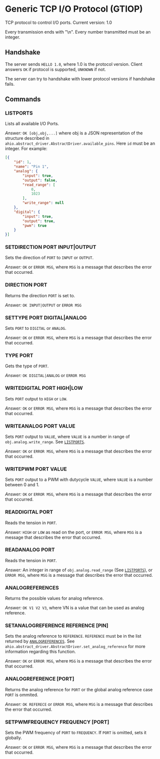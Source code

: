 # Generic TCP I/O Protocol (GTIOP)

TCP protocol to control I/O ports.
Current version: 1.0

Every transmission ends with "\n". Every number transmitted must be an integer.

## Handshake

The server sends `HELLO 1.0`, where 1.0 is the protocol version.
Client answers `OK` if protocol is supported, `UNKNOWN` if not.

The server can try to handshake with lower protocol versions if handshake fails.

## Commands

### LISTPORTS

Lists all available I/O Ports.

*Answer:* `OK [obj,obj,...]` where obj is a JSON representation of the structure described in `ahio.abstract_driver.AbstractDriver.available_pins`. Here `id` must be an integer. For example:
```json
[{
    "id": 1,
    "name": "Pin 1",
    "analog": {
        "input": true,
        "output": false,
        "read_range": [
            0,
            1023
        ],
        "write_range": null
    },
    "digital": {
        "input": true,
        "output": true,
        "pwm": true
    }
}]
```

### SETDIRECTION PORT INPUT|OUTPUT

Sets the direction of `PORT` to `INPUT` or `OUTPUT`.

*Answer:* `OK` or `ERROR MSG`, where `MSG` is a message that describes the error that occurred.

### DIRECTION PORT

Returns the direction `PORT` is set to.

*Answer:* `OK INPUT|OUTPUT` or `ERROR MSG`

### SETTYPE PORT DIGITAL|ANALOG

Sets `PORT` to `DIGITAL` or `ANALOG`.

*Answer:* `OK` or `ERROR MSG`, where `MSG` is a message that describes the error that occurred.

### TYPE PORT

Gets the type of `PORT`.

*Answer:* `OK DIGITAL|ANALOG` or `ERROR MSG`

### WRITEDIGITAL PORT HIGH|LOW

Sets `PORT` output to `HIGH` or `LOW`.

*Answer:* `OK` or `ERROR MSG`, where `MSG` is a message that describes the error that occurred.

### WRITEANALOG PORT VALUE

Sets `PORT` output to `VALUE`, where `VALUE` is a number in range of `obj.analog.write_range`. See [`LISTPORTS`](#LISTPORTS).

*Answer:* `OK` or `ERROR MSG`, where `MSG` is a message that describes the error that occurred.

### WRITEPWM PORT VALUE

Sets `PORT` output to a PWM with dutycycle `VALUE`, where `VALUE` is a number between 0 and 1.

*Answer:* `OK` or `ERROR MSG`, where `MSG` is a message that describes the error that occurred.

### READDIGITAL PORT

Reads the tension in `PORT`.

*Answer:* `HIGH` or `LOW` as read on the port, or `ERROR MSG`, where `MSG` is a message that describes the error that occurred.

### READANALOG PORT

Reads the tension in `PORT`.

*Answer:* An integer in range of `obj.analog.read_range` (See [`LISTPORTS`](#LISTPORTS)), or `ERROR MSG`, where `MSG` is a message that describes the error that occurred.

### ANALOGREFERENCES

Returns the possible values for analog reference.

*Answer:* `OK V1 V2 V3`, where VN is a value that can be used as
analog reference.

### SETANALOGREFERENCE REFERENCE [PIN]

Sets the analog reference to `REFERENCE`. `REFERENCE` must be in the list returned by [`ANALOGREFERENCES`](#ANALOGREFERENCES). See `ahio.abstract_driver.AbstractDriver.set_analog_reference` for more information regarding this function.

*Answer:* `OK` or `ERROR MSG`, where `MSG` is a message that describes the error that occurred.

### ANALOGREFERENCE [PORT]

Returns the analog reference for `PORT` or the global analog reference case `PORT` is ommited.

*Answer:* `OK REFERECE` or `ERROR MSG`, where `MSG` is a message that describes the error that occurred.

### SETPWMFREQUENCY FREQUENCY [PORT]

Sets the PWM frequency of `PORT` to `FREQUENCY`. If `PORT` is omitted, sets it globally.

*Answer:* `OK` or `ERROR MSG`, where `MSG` is a message that describes the error that occurred.
